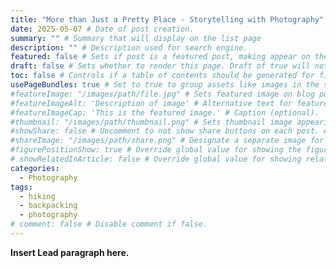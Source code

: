 ```yaml
---
title: "More than Just a Pretty Place - Storytelling with Photography" # Title of the blog post.
date: 2025-05-07 # Date of post creation.
summary: "" # Summary that will display on the list page
description: "" # Description used for search engine.
featured: false # Sets if post is a featured post, making appear on the home page side bar.
draft: false # Sets whether to render this page. Draft of true will not be rendered.
toc: false # Controls if a table of contents should be generated for first-level links automatically.
usePageBundles: true # Set to true to group assets like images in the same folder as this post.
#featureImage: "/images/path/file.jpg" # Sets featured image on blog post.
#featureImageAlt: 'Description of image' # Alternative text for featured image.
#featureImageCap: 'This is the featured image.' # Caption (optional).
#thumbnail: "/images/path/thumbnail.png" # Sets thumbnail image appearing inside card on homepage.
#showShare: false # Uncomment to not show share buttons on each post. Also available in each post's front matter.
#shareImage: "/images/path/share.png" # Designate a separate image for social media sharing.
#figurePositionShow: true # Override global value for showing the figure label.
# showRelatedInArticle: false # Override global value for showing related posts in this series at the end of the content.
categories:
  - Photography
tags:
  - hiking
  - backpacking
  - photography
# comment: false # Disable comment if false.
---
```


**Insert Lead paragraph here.**
